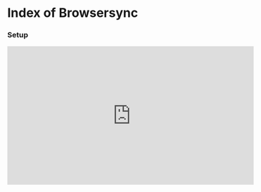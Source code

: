 
# Index of Browsersync


### Setup

<iframe width="560" height="315" src="https://www.youtube.com/embed/Mnw92LBKuVQ" frameborder="0" allow="autoplay; encrypted-media" allowfullscreen></iframe>
